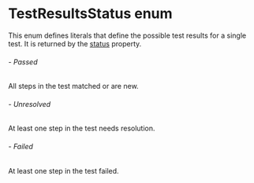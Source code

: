 # TestResultsStatus enum
This enum defines literals that define the possible test results for a single test. It is returned by the [status](./testresults#getstatus-property) property. 
###### - Passed 
 All steps in the test matched or are new. 
 ###### - Unresolved 
 At least one step in the test needs resolution. 
 ###### - Failed 
 At least one step in the test failed. 
 